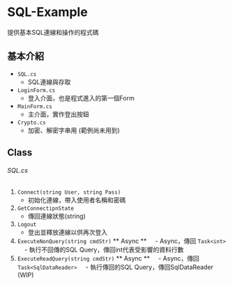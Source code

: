 # SQL-Example
提供基本SQL連線和操作的程式碼

## 基本介紹

 - `SQL.cs`
     - SQL連線與存取
 - `LoginForm.cs`
     - 登入介面，也是程式進入的第一個Form
 - `MainForm.cs`
     - 主介面，實作登出按鈕
 - `Crypto.cs`
     - 加密、解密字串用 (範例尚未用到)

## Class
###### SQL.cs

1. `Connect(string User, string Pass)`
     - 初始化連線，帶入使用者名稱和密碼
2. `GetConnectipnState`
     - 傳回連線狀態(string)
3. `Logout`
     - 登出並釋放連線以供再次登入
4. `ExecuteNonQuery(string cmdStr)` ** Async **
     - Async，傳回 `Task<int>`
     - 執行不回傳的SQL Query，傳回int代表受影響的資料行數
5. `ExecuteReadQuery(string cmdStr)` ** Async **
     - Async，傳回 `Task<SqlDataReader>`
     - 執行傳回的SQL Query，傳回SqlDataReader (WIP)
